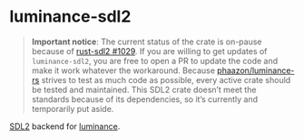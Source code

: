 # luminance-sdl2

> **Important notice**: The current status of the crate is on-pause because of
> [rust-sdl2 #1029](https://github.com/Rust-SDL2/rust-sdl2/issues/1029). If you are willing to get updates of
> `luminance-sdl2`, you are free to open a PR to update the code and make it work whatever the workaround. Because
> [phaazon/luminance-rs] strives to test as much code as possible, every active crate should be tested and maintained.
> This SDL2 crate doesn’t meet the standards because of its dependencies, so it’s currently and temporarily put aside.

<!-- cargo-sync-readme start -->

[SDL2](https://crates.io/crates/sdl2) backend for [luminance](https://crates.io/crates/luminance).

<!-- cargo-sync-readme end -->

[phaazon/luminance-rs]: https://github.com/phaazon/luminance-rs
